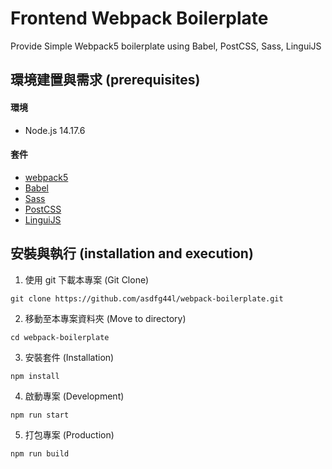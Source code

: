 # Frontend Webpack Boilerplate
Provide Simple Webpack5 boilerplate using Babel, PostCSS, Sass, LinguiJS

## 環境建置與需求 (prerequisites)
#### 環境
- Node.js 14.17.6

#### 套件
- [webpack5](https://webpack.js.org/)
- [Babel](https://babeljs.io/)
- [Sass](https://sass-lang.com/)
- [PostCSS](https://postcss.org/)
- [LinguiJS](https://lingui.js.org/)

## 安裝與執行 (installation and execution)
1. 使用 git 下載本專案 (Git Clone)
```
git clone https://github.com/asdfg44l/webpack-boilerplate.git
```
2. 移動至本專案資料夾 (Move to directory)
```
cd webpack-boilerplate
```
3. 安裝套件 (Installation)
```
npm install
```
4. 啟動專案 (Development)
```
npm run start
```
5. 打包專案 (Production)
```
npm run build
```